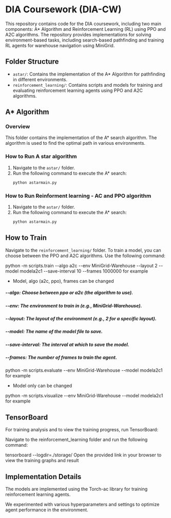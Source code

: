 # DIA Coursework (DIA-CW)

This repository contains code for the DIA coursework, including two main components: A* Algorithm and Reinforcement Learning (RL) using PPO and A2C algorithms. The repository provides implementations for solving environment-based tasks, including search-based pathfinding and training RL agents for warehouse navigation using MiniGrid.

## Folder Structure

- `astar/`: Contains the implementation of the A* Algorithm for pathfinding in different environments.
- `reinforcement_learning/`: Contains scripts and models for training and evaluating reinforcement learning agents using PPO and A2C algorithms.

## A* Algorithm

### Overview
This folder contains the implementation of the A* search algorithm. The algorithm is used to find the optimal path in various environments.

### How to Run A star algorithm
1. Navigate to the `astar/` folder.
2. Run the following command to execute the A* search:
   ```bash
   python astarmain.py

### How to Run Reinforment learning - AC and PPO algorithm
1. Navigate to the `astar/` folder.
2. Run the following command to execute the A* search:
   ```bash
   python astarmain.py

## How to Train
Navigate to the `reinforcement_learning/` folder.
To train a model, you can choose between the PPO and A2C algorithms. Use the following command:

python -m scripts.train --algo a2c --env MiniGrid-Warehouse --layout 2 --model modela2c1 --save-interval 10 --frames 1000000 for example
- Model, algo (a2c, ppo), frames can be changed

##### --algo: Choose between ppo or a2c (the algorithm to use).
##### --env: The environment to train in (e.g., MiniGrid-Warehouse).
##### --layout: The layout of the environment (e.g., 2 for a specific layout).
##### --model: The name of the model file to save.
##### --save-interval: The interval at which to save the model.
##### --frames: The number of frames to train the agent.

python -m scripts.evaluate --env MiniGrid-Warehouse --model modela2c1 for example
- Model only can be changed

python -m scripts.visualize --env MiniGrid-Warehouse --model modela2c1 for example

## TensorBoard
For training analysis and to view the training progress, run TensorBoard:

Navigate to the reinforcement_learning folder and run the following command:

tensorboard --logdir=./storage/
Open the provided link in your browser to view the training graphs and result

## Implementation Details
The models are implemented using the Torch-ac library for training reinforcement learning agents.

We experimented with various hyperparameters and settings to optimize agent performance in the environment.



